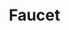 ---
codehost: https://github.com/faucetsdn/faucet
logohandle: faucetnz
sort: faucet
title: Faucet
twitter: https://x.com/FaucetSdn
website: https://faucet.nz/
youtube: https://youtube.com/c/FaucetSDN
---